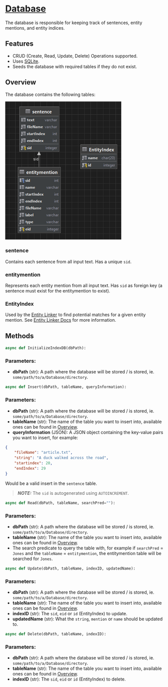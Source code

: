 # [Database](https://github.com/Knox-AAU/PreProcessingLayer_EntityRecognitionAndLinking/blob/main/components/Db.py)
The database is responsible for keeping track of sentences, entity mentions, and entity indices.

## Features
- CRUD (Create, Read, Update, Delete) Operations supported.
- Uses [SQLite](https://www.sqlite.org/index.html).
- Seeds the database with required tables if they do not exist.

## <a name="overview"></a>Overview
The database contains the following tables:

![](img/database-visualized.png)

### sentence
Contains each sentence from all input text. Has a unique `sid`.

### entitymention
Represents each entity mention from all input text. Has `sid` as foreign key (a sentence must exist for the entitymention to exist).

### EntityIndex
Used by the [Entity Linker](https://github.com/Knox-AAU/PreProcessingLayer_EntityRecognitionAndLinking/blob/main/components/EntityLinker.py) to find potential matches for a given entity mention. See [Entity Linker Docs](https://github.com/Knox-AAU/PreProcessingLayer_EntityRecognitionAndLinking/blob/main/docs/entitylinker.md) for more information. 

## Methods
```python
async def InitializeIndexDB(dbPath):
```
### Parameters:
- **dbPath** (str): A path where the database will be stored / is stored, ie. `some/path/to/a/Database/directory`.

```python
async def Insert(dbPath, tableName, queryInformation):
```
### Parameters:
- **dbPath** (str): A path where the database will be stored / is stored, ie. `some/path/to/a/Database/directory`.
- **tableName** (str): The name of the table you want to insert into, available ones can be found in [Overview](##Overview).
- **queryInformation** (JSON): A JSON object containing the key-value pairs you want to insert, for example: 
```JSON
{
    "fileName": "article.txt",
    "string": "A duck walked across the road",
    "startindex": 20,
    "endIndex": 29
}
```
Would be a valid insert in the `sentence` table.

> **_NOTE:_** The `sid` is autogenerated using `AUTOINCREMENT`.

```python
async def Read(dbPath, tableName, searchPred=""):
```
### Parameters:
- **dbPath** (str): A path where the database will be stored / is stored, ie. `some/path/to/a/Database/directory`.
- **tableName** (str): The name of the table you want to insert into, available ones can be found in [Overview](##Overview).
- The search predicate to query the table with, for example if `searchPred` = `Jones` and the `tableName` = `entitymention`, the entitymention table will be searched for `Jones`.

```python
async def Update(dbPath, tableName, indexID, updatedName):
```
### Parameters:
- **dbPath** (str): A path where the database will be stored / is stored, ie. `some/path/to/a/Database/directory`.
- **tableName** (str): The name of the table you want to insert into, available ones can be found in [Overview](##Overview).
- **indexID** (str): The `sid`, `eid` or `id` (EntityIndex) to update.
- **updatedName** (str): What the `string`, `mention` or `name` should be updated to.


```python
async def Delete(dbPath, tableName, indexID):
```
### Parameters:
- **dbPath** (str): A path where the database will be stored / is stored, ie. `some/path/to/a/Database/directory`.
- **tableName** (str): The name of the table you want to insert into, available ones can be found in [Overview](##Overview).
- **indexID** (str): The `sid`, `eid` or `id` (EntityIndex) to delete.